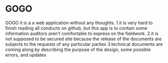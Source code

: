 # GOGO
GOGO
it is a a web application without any thoughts.
1.it is very hard to finish reading all conducts on github, but this app is to contain some information auditors aren't comfortable to express on the fieldwork.
2.it is not supposed to be secured site because the release of the documents are subjects to the requests of any particular parties
3.technical documents are coming along by describing the purpose of the design, some possible errors, and updates
